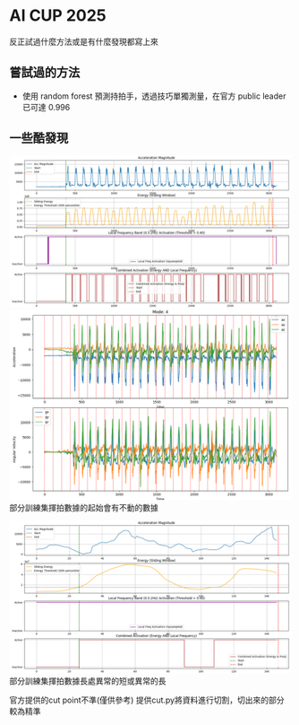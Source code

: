 # AI CUP 2025

反正試過什麼方法或是有什麼發現都寫上來

## 嘗試過的方法

- 使用 random forest 預測持拍手，透過技巧單獨測量，在官方 public leader 已可達 0.996

## 一些酷發現

![Figure_1](assets/Figure_1.png)
![Figure_2](assets/Figure_2.png)
部分訓練集揮拍數據的起始會有不動的數據

![Figure_3](assets/Figure_3.png)
部分訓練集揮拍數據長處異常的短或異常的長

官方提供的cut point不準(僅供參考)
提供cut.py將資料進行切割，切出來的部分較為精準
